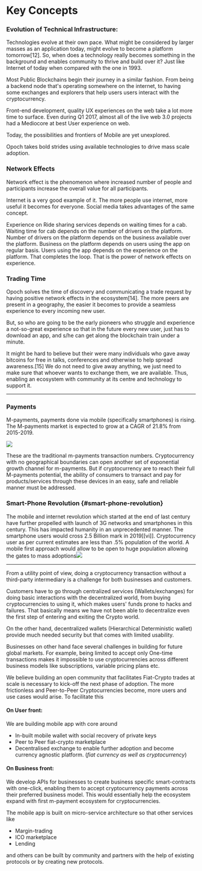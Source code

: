 # Key Concepts

### Evolution of Technical Infrastructure:

Technologies evolve at their own pace. What might be considered by larger masses as an application today, might evolve to become a platform tomorrow\[12\]. So, when does a technology really becomes something in the background and enables community to thrive and build over it? Just like Internet of today when compared with the one in 1993. 

Most Public Blockchains begin their journey in a similar fashion. From being a backend node that's operating somewhere on the internet, to having some exchanges and explorers that help users users interact with the cryptocurrency. 

Front-end development, quality UX experiences on the web take a lot more time to surface. Even during Q1 2017, almost all of the live web 3.0 projects had a Mediocore at best User experience on web. 

Today, the possibilities and frontiers of Mobile are yet unexplored.

Opoch takes bold strides using available technologies to drive mass scale adoption.

### Network Effects

Network effect is the phenomenon where increased number of people and participants increase the overall value for all participants.

Internet is a very good example of it. The more people use internet, more useful it becomes for everyone. Social media takes advantages of the same concept. 

Experience on Ride sharing services depends on waiting times for a cab. Waiting time for cab depends on the number of drivers on the platform. Number of drivers on the platform depends on the business available over the platform. Business on the platform depends on users using the app on regular basis. Users using the app depends on the experience on the platform. That completes the loop. That is the power of network effects on experience.

### Trading Time

Opoch solves the time of discovery and communicating a trade request by having positive network effects in the ecosystem\[14\]. The more peers are present in a geography, the easier it becomes to provide a seamless experience to every incoming new user. 

But, so who are going to be the early pioneers who struggle and experience a not-so-great experience so that in the future every new user, just has to download an app, and s/he can get along the blockchain train under a minute.

It might be hard to believe but their were many individuals who gave away bitcoins for free in talks, conferences and otherwise to help spread awareness.\[15\] We do not need to give away anything, we just need to make sure that whoever wants to exchange them, we are available. Thus, enabling an ecosystem with community at its centre and technology to support it.

----

### Payments

M-payments, payments done via mobile \(specifically smartphones\) is rising. The M-payments market is expected to grow at a CAGR of 21.8% from 2015-2019.

![](https://lh3.googleusercontent.com/ejLuPdeaieewQlbnXeIdJVXsfWv43CjvuJYVwCA5BZmo9hHaiIJPwv3-puMwRP0tf5dmQbJ1BJXgeGy1_TDt41WXwHy6NdnFZ7iNiXXuIpC6ZAzjpW-W5UBxFYFkKQd6TgKaLVRD)

These are the traditional m-payments transaction numbers. Cryptocurrency with no geographical boundaries can open another set of exponential growth channel for m-payments. But if cryptocurrency are to reach their full M-payments potential, the ability of consumers to transact and pay for products/services through these devices in an easy, safe and reliable manner must be addressed.

### Smart-Phone Revolution {#smart-phone-revolution}

The mobile and internet revolution which started at the end of last century have further propelled with launch of 3G networks and smartphones in this century. This has impacted humanity in an unprecedented manner. The smartphone users would cross 2.5 Billion mark in 2019\[\[vi\]\]. Cryptocurrency user as per current estimates are less than .5% population of the world. A mobile first approach would allow to be open to huge population allowing the gates to mass adoptions![](https://blobscdn.gitbook.com/v0/b/gitbook-28427.appspot.com/o/assets%2F-LBV-numTOnl_MXTpQVB%2F-LBVeCaGHLWXZRVedfj0%2F-LBVegwX55AT8xCVt14E%2Fimage.png?alt=media&token=1143bb79-41d8-4222-a2e3-3925b26879a7)

  


------

From a utility point of view, doing a cryptocurrency transaction without a third-party intermediary is a challenge for both businesses and customers.  


Customers have to go through centralized services \(Wallets/exchanges\) for doing basic interactions with the decentralized world, from buying cryptocurrencies to using it, which makes users' funds prone to hacks and failures. That basically means we have not been able to decentralize even the first step of entering and exiting the Crypto world.

On the other hand, decentralized wallets \(Hierarchical Deterministic wallet\) provide much needed security but that comes with limited usability.  


Businesses on other hand face several challenges in building for future global markets. For example, being limited to accept only One-time transactions makes it impossible to use cryptocurrencies across different business models like subscriptions, variable pricing plans etc.  


We believe building an open community that facilitates Fiat-Crypto trades at scale is necessary to kick-off the next phase of adoption. The more frictionless and Peer-to-Peer Cryptocurrencies become, more users and use cases would arise. To facilitate this

#### On User front:

We are building mobile app with core around

* In-built mobile wallet with social recovery of private keys
* Peer to Peer fiat-crypto marketplace
* Decentralised exchange to enable further adoption and become currency agnostic platform. \(_fiat currency as well as cryptocurrency_\)

#### On Business front:

We develop APIs for businesses to create business specific smart-contracts with one-click, enabling them to accept cryptocurrency payments across their preferred business model. This would essentially help the ecosystem expand with first m-payment ecosystem for cryptocurrencies.  


The mobile app is built on micro-service architecture so that other services like

* Margin-trading
* ICO marketplace
* Lending

and others can be built by community and partners with the help of existing protocols or by creating new protocols.

